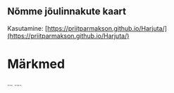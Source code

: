 ## Nõmme jõulinnakute kaart

Kasutamine: [https://priitparmakson.github.io/Harjuta/](https://priitparmakson.github.io/Harjuta/)

# Märkmed
... ....
